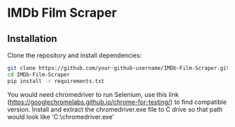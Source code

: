 # IMDb Film Scraper

## Installation
Clone the repository and install dependencies:
```bash
git clone https://github.com/your-github-username/IMDb-Film-Scraper.git
cd IMDb-Film-Scraper
pip install -r requirements.txt
```
You would need chromedriver to run Selenium, use this link (https://googlechromelabs.github.io/chrome-for-testing/) to find compatible version. Install and extract the chromedriver.exe file to C drive so that path would look like 'C:\chromedriver.exe'
